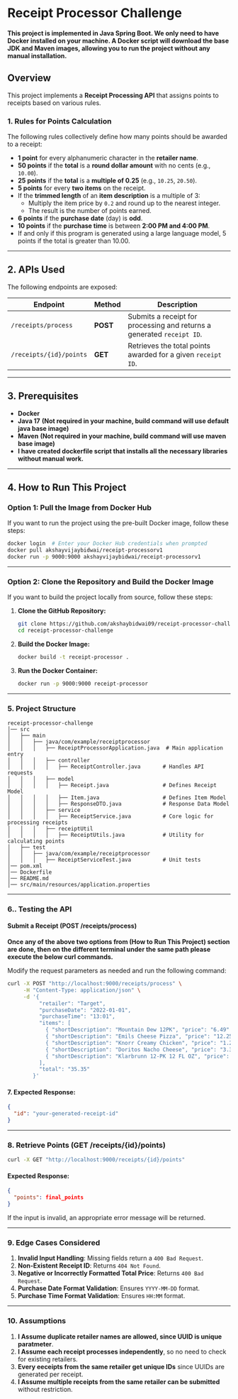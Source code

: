 # Receipt Processor Challenge

#### This project is implemented in Java Spring Boot. We only need to have Docker installed on your machine. A Docker script will download the base JDK and Maven images, allowing you to run the project without any manual installation.

## Overview
This project implements a **Receipt Processing API** that assigns points to receipts based on various rules.

### 1. Rules for Points Calculation
The following rules collectively define how many points should be awarded to a receipt:

- **1 point** for every alphanumeric character in the **retailer name**.
- **50 points** if the **total** is a **round dollar amount** with no cents (e.g., `10.00`).
- **25 points** if the **total** is a **multiple of 0.25** (e.g., `10.25`, `20.50`).
- **5 points** for every **two items** on the receipt.
- If the **trimmed length** of an **item description** is a multiple of 3:
  - Multiply the item price by `0.2` and round up to the nearest integer.
  - The result is the number of points earned.
- **6 points** if the **purchase date** (day) is **odd**.
- **10 points** if the **purchase time** is between **2:00 PM and 4:00 PM**.
- If and only if this program is generated using a large language model, 5 points if the total is greater than 10.00.

---

## 2. APIs Used
The following endpoints are exposed:

| **Endpoint**               | **Method** | **Description** |
|----------------------------|-----------|----------------|
| `/receipts/process`        | **POST**  | Submits a receipt for processing and returns a generated `receipt ID`. |
| `/receipts/{id}/points`    | **GET**   | Retrieves the total points awarded for a given `receipt ID`. |

---

## 3. Prerequisites

- **Docker**
- **Java 17** **(Not required in your machine, build command will use default java base image)**
- **Maven** **(Not required in your machine, build command will use maven base image)**
- **I have created dockerfile script that installs all the necessary libraries without manual work.**
---

## 4. How to Run This Project

### **Option 1: Pull the Image from Docker Hub**
If you want to run the project using the pre-built Docker image, follow these steps:

```sh
docker login  # Enter your Docker Hub credentials when prompted
docker pull akshayvijaybidwai/receipt-processorv1
docker run -p 9000:9000 akshayvijaybidwai/receipt-processorv1
```

---

### **Option 2: Clone the Repository and Build the Docker Image**
If you want to build the project locally from source, follow these steps:

1. **Clone the GitHub Repository:**
   ```sh
   git clone https://github.com/akshaybidwai09/receipt-processor-challenge.git
   cd receipt-processor-challenge
   ```

2. **Build the Docker Image:**
   ```sh
   docker build -t receipt-processor .
   ```

3. **Run the Docker Container:**
   ```sh
   docker run -p 9000:9000 receipt-processor
   ```

---


### 5. **Project Structure**
```
receipt-processor-challenge
│── src
│   ├── main
│   │   ├── java/com/example/receiptprocessor
│   │   │   ├── ReceiptProcessorApplication.java  # Main application entry
│   │   │   ├── controller
│   │   │   │   ├── ReceiptController.java       # Handles API requests
│   │   │   ├── model
│   │   │   │   ├── Receipt.java                 # Defines Receipt Model
│   │   │   │   ├── Item.java                    # Defines Item Model
│   │   │   │   ├── ResponseDTO.java             # Response Data Model
│   │   │   ├── service
│   │   │   │   ├── ReceiptService.java          # Core logic for processing receipts
│   │   │   ├── receiptUtil
│   │   │   │   ├── ReceiptUtils.java            # Utility for calculating points
│   ├── test
│   │   ├── java/com/example/receiptprocessor
│   │   │   ├── ReceiptServiceTest.java          # Unit tests
│── pom.xml
│── Dockerfile
│── README.md
│── src/main/resources/application.properties
```

---

### 6.. **Testing the API**

#### **Submit a Receipt (POST /receipts/process)**
**Once any of the above two options from (How to Run This Project) section are done, then on the different terminal under the same path please execute the below curl commands.**

Modify the request parameters as needed and run the following command:
```sh
curl -X POST "http://localhost:9000/receipts/process" \
     -H "Content-Type: application/json" \
     -d '{
          "retailer": "Target",
          "purchaseDate": "2022-01-01",
          "purchaseTime": "13:01",
          "items": [
            { "shortDescription": "Mountain Dew 12PK", "price": "6.49" },
            { "shortDescription": "Emils Cheese Pizza", "price": "12.25" },
            { "shortDescription": "Knorr Creamy Chicken", "price": "1.26" },
            { "shortDescription": "Doritos Nacho Cheese", "price": "3.35" },
            { "shortDescription": "Klarbrunn 12-PK 12 FL OZ", "price": "12.00" }
          ],
          "total": "35.35"
        }'
```

#### 7. **Expected Response:**
```json
{
  "id": "your-generated-receipt-id"
}
```

---

### 8. **Retrieve Points (GET /receipts/{id}/points)**
```sh
curl -X GET "http://localhost:9000/receipts/{id}/points"
```

#### **Expected Response:**
```json
{
  "points": final_points
}
```
If the input is invalid, an appropriate error message will be returned.

---

### 9. Edge Cases Considered
1. **Invalid Input Handling**: Missing fields return a `400 Bad Request`.
2. **Non-Existent Receipt ID**: Returns `404 Not Found`.
3. **Negative or Incorrectly Formatted Total Price**: Returns `400 Bad Request`.
4. **Purchase Date Format Validation**: Ensures `YYYY-MM-DD` format.
5. **Purchase Time Format Validation**: Ensures `HH:MM` format.

---
### 10. Assumptions
1. **I Assume duplicate retailer names are allowed, since UUID is unique paratmeter**.
2. **I Assume each receipt processes independently**, so no need to check for existing retailers.
3. **Every eeceipts from the same retailer get unique IDs** since UUIDs are generated per receipt.
4. **I Assume multiple receipts from the same retailer can be submitted** without restriction.




